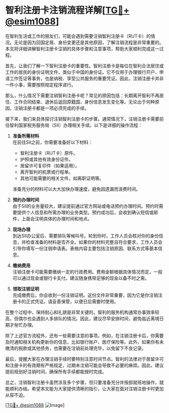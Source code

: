 # 智利注册卡注销流程详解[[TG💪+ @esim1088](https://t.me/s/esim1088)]

在智利生活或工作的朋友们，可能会遇到需要注销智利注册卡（RUT卡）的情况。无论是因为回国定居、身份变更还是其他原因，了解注销流程是非常重要的。本文将详细讲解智利注册卡注销的具体步骤和注意事项，帮助大家顺利完成这一过程。

首先，让我们了解一下智利注册卡的重要性。智利注册卡是每位在智利合法居住或工作的居民的身份证明文件，类似于中国的身份证。它不仅用于办理银行开户、申请工作签证等事务，也是纳税、享受公共服务的重要凭证。因此，注销注册卡并非一件小事，需要按照规定程序进行。

那么，什么情况下需要注销智利注册卡呢？常见的原因包括：长期离开智利不再居住、工作合同结束、退休后返回原籍国、身份信息发生变化等。无论出于何种原因，注销注册卡都是一项必须完成的手续。

接下来，我们来具体探讨注销智利注册卡的步骤。通常情况下，注销注册卡需要前往智利国家税务服务局（SII）办理相关手续。以下是详细的操作流程：

1. **准备所需材料**  
   在前往SII之前，你需要准备好以下材料：
   - 智利注册卡（RUT卡）原件。
   - 护照或其他有效身份证件。
   - 居留许可复印件（如果适用）。
   - 离开智利的机票或行程单。
   - 其他可能需要的相关文件，如离职证明等。

   准备充分的材料可以大大加快办理速度，避免因遗漏而浪费时间。

2. **预约办理时间**  
   由于SII的业务量较大，建议提前通过官方网站或电话预约办理时间。预约时需要提供个人信息和所需办理的业务类型。预约成功后，会收到确认短信或邮件，上面会注明具体的办理时间和地点。

3. **现场办理**  
   到达SII办公室后，需要排队等候叫号。轮到你时，工作人员会核对你的身份信息，并检查准备的材料是否齐全。如果你的材料完整且符合要求，工作人员会引导你填写一份注销申请表。表格内容主要包括注销原因、联系方式等基本信息。

4. **缴纳费用**  
   注销注册卡可能需要缴纳一定的行政费用。费用金额根据具体情况而定，一般可以通过现金或银行卡支付。建议随身携带足够的现金以备不时之需。

5. **领取注销证明**  
   完成缴费后，你会收到一份注销证明。这份文件非常重要，因为它是你注销注册卡的正式凭证。请妥善保管，以便日后需要时使用。

在整个过程中，保持耐心和礼貌是非常关键的。智利的服务机构通常办事效率较高，但偶尔也会遇到人多排队的情况。因此，建议尽早安排时间，避免临近离境日期才匆忙办理。

除了上述官方流程外，还有一些需要注意的事项。例如，在注销注册卡后，你需要及时通知相关机构更新你的信息，比如银行账户、医疗保险等。此外，如果你有未缴清的税款或其他债务，也需要在注销前处理完毕，以免留下不良记录。

最后，提醒大家在办理注销手续时要特别注意时间节点。智利的法律对于居留许可和注册卡的有效期有严格规定，过期未注销可能会导致不必要的麻烦。因此，建议提前规划好注销时间，确保所有手续都能按时完成。

总之，注销智利注册卡虽然涉及多个步骤，但只要准备充分并按部就班地操作，就能顺利办结。希望本文能为大家提供清晰的指引，让大家在面对注销注册卡时更加从容不迫。

[[TG💪+ @esim1088](https://t.me/s/esim1088) ![Image](https://i.postimg.cc/4NQfJmqS/Snipaste-2025-05-13-00-14-12.png)]
